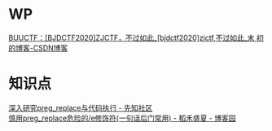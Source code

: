 # WP
[BUUCTF：[BJDCTF2020]ZJCTF，不过如此_[bjdctf2020]zjctf,不过如此_末 初的博客-CSDN博客](https://blog.csdn.net/mochu7777777/article/details/115865079)
# 知识点
[深入研究preg_replace与代码执行 - 先知社区](https://xz.aliyun.com/t/2557)<br />[慎用preg_replace危险的/e修饰符(一句话后门常用) - 稻禾盛夏 - 博客园](https://www.cnblogs.com/dhsx/p/4991983.html)
